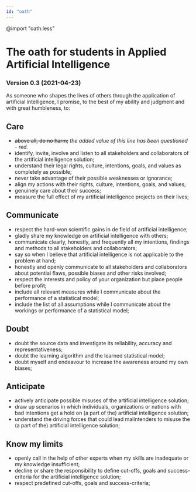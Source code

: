 ```yaml
---
id: "oath"
---
```


@import "oath.less" 

# The oath for students in Applied Artificial Intelligence

### Version 0.3 (2021-04-23)

As someone who shapes the lives of others through the application of artificial intelligence, I promise, to the best of my ability and judgment and with great humbleness, to:

## Care

- ~~above all, do no harm;~~ _the added value of this line has been questioned - red._
- identify, invite, involve and listen to all stakeholders and collaborators of the artificial intelligence solution;
- understand their legal rights, culture, intentions, goals, and values as completely as possible;
- never take advantage of their possible weaknesses or ignorance;
- align my actions with their rights, culture, intentions, goals, and values;
- genuinely care about their success;
- measure the full effect of my artificial intelligence projects on their lives;

## Communicate

- respect the hard-won scientific gains in de field of artificial intelligence;
- gladly share my knowledge on artificial intelligence with others;
- communicate clearly, honestly, and frequently all my intentions, findings and methods to all stakeholders and collaborators;
- say so when I believe that artificial intelligence is not applicable to the problem at hand;
- honestly and openly communicate to all stakeholders and collaborators about potential flaws, possible biases and other risks involved;
- respect the interests and policy of your organization but place people before profit;
- include all relevant measures while I communicate about the performance of a statistical model;
- include the list of all assumptions while I communicate about the workings or performance of a statistical model;

## Doubt

- doubt the source data and investigate its reliability, accuracy and representativeness;
- doubt the learning algorithm and the learned statistical model;
- doubt myself and endeavour to increase the awareness around my own biases;

## Anticipate

- actively anticipate possible misuses of the artificial intelligence solution;
- draw up scenarios in which individuals, organizations or nations with bad intentions get a hold on (a part of the) artificial intelligence solution;
- understand the driving forces that could lead malintenders to misuse the (a part of the) artificial intelligence solution;

## Know my limits

- openly call in the help of other experts when my skills are inadequate or my knowledge insufficient;
- decline or share the responsibility to define cut-offs, goals and success-criteria for the artificial intelligence solution;
- respect predefined cut-offs, goals and success-criteria;
